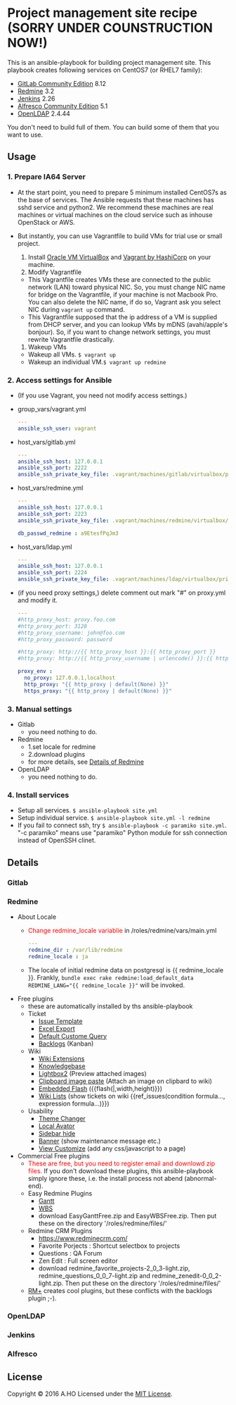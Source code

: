Project management site recipe (SORRY UNDER COUNSTRUCTION NOW!)
======================
This is an ansible-playbook for building project management site.
This playbook creates following services on CentOS7 (or RHEL7 family):
- [GitLab Community Edition](http://www.gitlab.com) 8.12
- [Redmine](http://www.redmine.org) 3.2
- [Jenkins](https://jenkins.io) 2.26
- [Alfresco Community Edition](https://www.alfresco.com) 5.1
- [OpenLDAP](www.openldap.org/) 2.4.44

You don't need to build full of them. You can build some of them that you want to use.

Usage
------
### 1. Prepare IA64 Server ###

- At the start point, you need to prepare 5 minimum installed CentOS7s as the base of services. The Ansible requests that these machines has sshd service and python2. We recommend these machines are real machines or virtual machines on the cloud service such as inhouse OpenStack or AWS.

- But instantly, you can use Vagrantfile to build VMs for trial use or small project.
  1. Install [Oracle VM VirtualBox](https://www.virtualbox.org/) and [Vagrant by HashiCorp](https://www.vagrantup.com/) on your machine.
  1. Modify Vagrantfile
    - This Vagrantfile creates VMs these are connected to the public network (LAN) toward physical NIC. So, you must change NIC name for bridge on the Vagrantfile, if your machine is not Macbook Pro. You can also delete the NIC name, if do so, Vagrant ask you select NIC during `vagrant up` command.
    - This Vagrantfile supposed that the ip address of a VM is supplied from DHCP server, and you can lookup VMs by mDNS (avahi/apple's bonjour). So, if you want to change network settings, you must rewrite Vagrantfile drastically.
  1. Wakeup VMs
    - Wakeup all VMs. `$ vagrant up`
    - Wakeup an individual VM.`$ vagrant up redmine`

### 2. Access settings for Ansible ###

- (If you use Vagrant, you need not modify access settings.)
- group_vars/vagrant.yml

  ```yaml
  ---
  ansible_ssh_user: vagrant
  ```

- host_vars/gitlab.yml

  ```yaml
  ---
  ansible_ssh_host: 127.0.0.1
  ansible_ssh_port: 2222
  ansible_ssh_private_key_file: .vagrant/machines/gitlab/virtualbox/private_key
  ```

- host_vars/redmine.yml

  ```yaml
  ---
  ansible_ssh_host: 127.0.0.1
  ansible_ssh_port: 2223
  ansible_ssh_private_key_file: .vagrant/machines/redmine/virtualbox/private_key

  db_passwd_redmine : a9EtesfPqJm3
  ```

- host_vars/ldap.yml

    ```yaml
    ---
    ansible_ssh_host: 127.0.0.1
    ansible_ssh_port: 2224
    ansible_ssh_private_key_file: .vagrant/machines/ldap/virtualbox/private_key
    ```

- (if you need proxy settings,) delete comment out mark "#" on proxy.yml and modify it.

  ```yaml
  ---
  #http_proxy_host: proxy.foo.com
  #http_proxy_port: 3128
  #http_proxy_username: john@foo.com
  #http_proxy_password: password

  #http_proxy: http://{{ http_proxy_host }}:{{ http_proxy_port }}
  #http_proxy: http://{{ http_proxy_username | urlencode() }}:{{ http_proxy_password }}@{{ http_proxy_host }}:{{ http_proxy_port }}

  proxy_env :
    no_proxy: 127.0.0.1,localhost
    http_proxy: "{{ http_proxy | default(None) }}"
    https_proxy: "{{ http_proxy | default(None) }}"
  ```

### 3. Manual settings ###

- Gitlab
  - you need nothing to do.
- Redmine
  - 1.set locale for redmine
  - 2.download plugins
  - for more details, see [Details of Redmine](#redmine)
- OpenLDAP
  - you need nothing to do.

### 4. Install services ###

- Setup all services. `$ ansible-playbook site.yml`
- Setup individual service. `$ ansible-playbook site.yml -l redmine`
- If you fail to connect ssh, try `$ ansible-playbook -c paramiko site.yml`. "-c paramiko" means use "paramiko" Python module for ssh connection instead of OpenSSH clinet.

Details
----------------
### Gitlab ###

### <a name="redmine_plugins">Redmine</a> ###

- About Locale
  - <span style="color:red">Change redmine_locale variablie</span> in  /roles/redmine/vars/main.yml

    ```yaml
    ---
    redmine_dir : /var/lib/redmine
    redmine_locale : ja
    ```

  - The locale of initial redmine data on postgresql is {{ redmine_locale }}. Frankly, ``bundle exec rake redmine:load_default_data REDMINE_LANG="{{ redmine_locale }}"`` will be invoked.
- Free plugins
  - these are automatically installed by ths ansible-playbook
  - Ticket
    - [Issue Template](https://github.com/akiko-pusu/redmine_issue_templates.git)
    - [Excel Export](https://github.com/two-pack/redmine_xls_export.git)
    - [Default Custome Query](https://github.com/hidakatsuya/redmine_default_custom_query.git)
    - [Backlogs](https://github.com/backlogs/redmine_backlogs.git) (Kanban)
  - Wiki
    - [Wiki Extensions](https://bitbucket.org/haru_iida/redmine_wiki_extensions)
    - [Knowledgebase](https://github.com/alexbevi/redmine_knowledgebase.git)
    - [Lightbox2](https://github.com/paginagmbh/redmine_lightbox2.git) (Preview attached images)
    - [Clipboard image paste](https://github.com/peclik/clipboard_image_paste.git) (Attach an image on clipbard to wiki)
    - [Embedded Flash](https://github.com/fcrespel/redmine_embedded_flash.git) ({{flash(<attached file>|<URL>,width,height)}})
    - [Wiki Lists](https://github.com/tkusukawa/redmine_wiki_lists.git) (show tickets on wiki {{ref_issues(condition formula..., expression formula...)}})        
  - Usability
    - [Theme Changer](https://bitbucket.org/haru_iida/redmine_theme_changer)
    - [Local Avator](https://github.com/ncoders/redmine_local_avatars.git)
    - [Sidebar hide](https://github.com/bdemirkir/sidebar_hide.git)
    - [Banner](https://github.com/akiko-pusu/redmine_banner.git) (show maintenance message etc.)
    - [View Customize](https://github.com/onozaty/redmine-view-customize.git) (add any css/javascript to a page)
- Commercial Free plugins
  - <span style="color:red">These are free, but you need to register email and downlowd zip files.</span> If you don't download these plugins, this ansible-playbook simply ignore these, i.e. the install process not abend (abnormal-end).
  - Easy Redmine Plugins
    - [Gantt](https://www.easyredmine.com/redmine-gantt-plugin)
    - [WBS](https://www.easyredmine.com/redmine-wbs-plugin)
    - download EasyGanttFree.zip and EasyWBSFree.zip. Then put these on the directory '/roles/redmine/files/'
  - Redmine CRM Plugins
    - https://www.redminecrm.com/
    - Favorite Porjects : Shortcut selectbox to projects
    - Questions : QA Forum
    - Zen Edit : Full screen editor
    - download redmine_favorite_projects-2_0_3-light.zip, redmine_questions_0_0_7-light.zip and redmine_zenedit-0_0_2-light.zip. Then put these on the directory '/roles/redmine/files/'
  - [RM+](http://rmplus.pro/en) creates cool plugins, but these conflicts with  the backlogs plugin ;-).

### OpenLDAP ###

### Jenkins ###

### Alfresco ###

License
----------
Copyright &copy; 2016 A.HO
Licensed under the  [MIT License][mit].

[MIT]: http://www.opensource.org/licenses/mit-license.php
